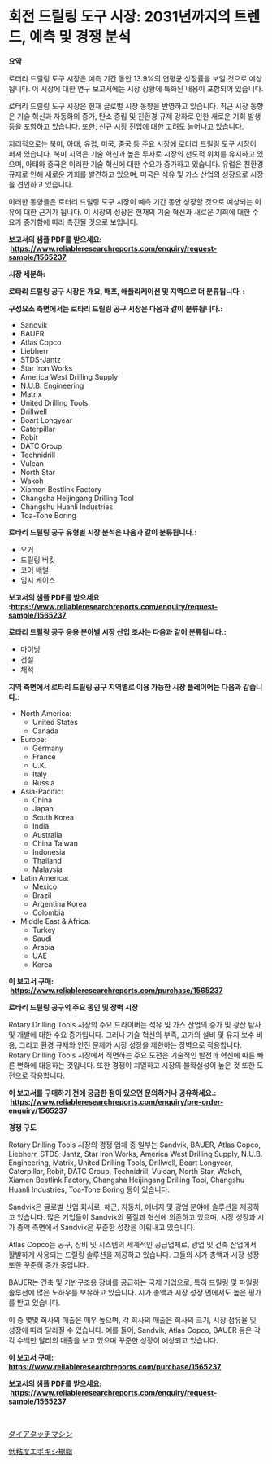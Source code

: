 <p><h1>회전 드릴링 도구 시장: 2031년까지의 트렌드, 예측 및 경쟁 분석</h1></p><p><strong>요약</strong></p>
<p><p>로터리 드릴링 도구 시장은 예측 기간 동안 13.9%의 연평균 성장률을 보일 것으로 예상됩니다. 이 시장에 대한 연구 보고서에는 시장 상황에 특화된 내용이 포함되어 있습니다.</p><p>로터리 드릴링 도구 시장은 현재 글로벌 시장 동향을 반영하고 있습니다. 최근 시장 동향은 기술 혁신과 자동화의 증가, 탄소 중립 및 친환경 규제 강화로 인한 새로운 기회 발생 등을 포함하고 있습니다. 또한, 신규 시장 진입에 대한 고려도 늘어나고 있습니다.</p><p>지리적으로는 북미, 아태, 유럽, 미국, 중국 등 주요 시장에 로터리 드릴링 도구 시장이 퍼져 있습니다. 북미 지역은 기술 혁신과 높은 투자로 시장의 선도적 위치를 유지하고 있으며, 아태와 중국은 이러한 기술 혁신에 대한 수요가 증가하고 있습니다. 유럽은 친환경 규제로 인해 새로운 기회를 발견하고 있으며, 미국은 석유 및 가스 산업의 성장으로 시장을 견인하고 있습니다.</p><p>이러한 동향들은 로터리 드릴링 도구 시장이 예측 기간 동안 성장할 것으로 예상되는 이유에 대한 근거가 됩니다. 이 시장의 성장은 현재의 기술 혁신과 새로운 기회에 대한 수요가 증가함에 따라 촉진될 것으로 보입니다.</p></p>
<p><strong>보고서의 샘플 PDF를 받으세요: &nbsp;<a href="https://www.reliableresearchreports.com/enquiry/request-sample/1565237">https://www.reliableresearchreports.com/enquiry/request-sample/1565237</a></strong></p>
<p><strong>시장 세분화:</strong></p>
<p><strong> 로타리 드릴링 공구 시장은 개요, 배포, 애플리케이션 및 지역으로 더 분류됩니다. :</strong></p>
<p><strong>구성요소 측면에서는 로타리 드릴링 공구 시장은 다음과 같이 분류됩니다.:</strong></p>
<p><ul><li>Sandvik</li><li>BAUER</li><li>Atlas Copco</li><li>Liebherr</li><li>STDS-Jantz</li><li>Star Iron Works</li><li>America West Drilling Supply</li><li>N.U.B. Engineering</li><li>Matrix</li><li>United Drilling Tools</li><li>Drillwell</li><li>Boart Longyear</li><li>Caterpillar</li><li>Robit</li><li>DATC Group</li><li>Technidrill</li><li>Vulcan</li><li>North Star</li><li>Wakoh</li><li>Xiamen Bestlink Factory</li><li>Changsha Heijingang Drilling Tool</li><li>Changshu Huanli Industries</li><li>Toa-Tone Boring</li></ul></p>
<p><strong> 로타리 드릴링 공구 유형별 시장 분석은 다음과 같이 분류됩니다.:</strong></p>
<p><ul><li>오거</li><li>드릴링 버킷</li><li>코어 배럴</li><li>임시 케이스</li></ul></p>
<p><strong>보고서의 샘플 PDF를 받으세요 :<a href="https://www.reliableresearchreports.com/enquiry/request-sample/1565237">https://www.reliableresearchreports.com/enquiry/request-sample/1565237</a></strong></p>
<p><strong> 로타리 드릴링 공구 응용 분야별 시장 산업 조사는 다음과 같이 분류됩니다.:</strong></p>
<p><ul><li>마이닝</li><li>건설</li><li>채석</li></ul></p>
<p><strong>지역 측면에서 로타리 드릴링 공구 지역별로 이용 가능한 시장 플레이어는 다음과 같습니다.:</strong></p>
<p><ul>
    <li>
        North America:
        <ul>
            <li>United States</li>
            <li>Canada</li>
        </ul>
    </li>
    <li>
        Europe:
        <ul>
            <li>Germany</li>
            <li>France</li>
            <li>U.K.</li>
            <li>Italy</li>
            <li>Russia</li>
        </ul>
    </li>
    <li>
        Asia-Pacific:
        <ul>
            <li>China</li>
            <li>Japan</li>
            <li>South Korea</li>
            <li>India</li>
            <li>Australia</li>
            <li>China Taiwan</li>
            <li>Indonesia</li>
            <li>Thailand</li>
            <li>Malaysia</li>
        </ul>
    </li>
    <li>
        Latin America:
        <ul>
            <li>Mexico</li>
            <li>Brazil</li>
            <li>Argentina Korea</li>
            <li>Colombia</li>
        </ul>
    </li>
    <li>
        Middle East & Africa:
        <ul>
            <li>Turkey</li>
            <li>Saudi</li>
            <li>Arabia</li>
            <li>UAE</li>
            <li>Korea</li>
        </ul>
    </li>
    </ul></p>
<p><strong>이 보고서 구매: &nbsp;<a href="https://www.reliableresearchreports.com/purchase/1565237">https://www.reliableresearchreports.com/purchase/1565237</a></strong></p>
<p><strong>로타리 드릴링 공구의 주요 동인 및 장벽 시장</strong></p>
<p><p>Rotary Drilling Tools 시장의 주요 드라이버는 석유 및 가스 산업의 증가 및 광산 탐사 및 개발에 대한 수요 증가입니다. 그러나 기술 혁신의 부족, 고가의 설비 및 유지 보수 비용, 그리고 환경 규제와 안전 문제가 시장 성장을 제한하는 장벽으로 작용합니다. Rotary Drilling Tools 시장에서 직면하는 주요 도전은 기술적인 발전과 혁신에 따른 빠른 변화에 대응하는 것입니다. 또한 경쟁이 치열하고 시장의 불확실성이 높은 것 또한 도전으로 작용합니다.</p></p>
<p><strong>이 보고서를 구매하기 전에 궁금한 점이 있으면 문의하거나 공유하세요.: &nbsp;<a href="https://www.reliableresearchreports.com/enquiry/pre-order-enquiry/1565237">https://www.reliableresearchreports.com/enquiry/pre-order-enquiry/1565237</a></strong></p>
<p><strong>경쟁 구도</strong></p>
<p><p>Rotary Drilling Tools 시장의 경쟁 업체 중 일부는 Sandvik, BAUER, Atlas Copco, Liebherr, STDS-Jantz, Star Iron Works, America West Drilling Supply, N.U.B. Engineering, Matrix, United Drilling Tools, Drillwell, Boart Longyear, Caterpillar, Robit, DATC Group, Technidrill, Vulcan, North Star, Wakoh, Xiamen Bestlink Factory, Changsha Heijingang Drilling Tool, Changshu Huanli Industries, Toa-Tone Boring 등이 있습니다. </p><p>Sandvik은 글로벌 산업 회사로, 해군, 자동차, 에너지 및 광업 분야에 솔루션을 제공하고 있습니다. 많은 기업들이 Sandvik의 품질과 혁신에 의존하고 있으며, 시장 성장과 시가 총액 측면에서 Sandvik은 꾸준한 성장을 이뤄내고 있습니다. </p><p>Atlas Copco는 공구, 장비 및 시스템의 세계적인 공급업체로, 광업 및 건축 산업에서 활발하게 사용되는 드릴링 솔루션을 제공하고 있습니다. 그들의 시가 총액과 시장 성장 또한 꾸준히 증가 중입니다. </p><p>BAUER는 건축 및 기반구조용 장비를 공급하는 국제 기업으로, 특히 드릴링 및 파일링 솔루션에 많은 노하우를 보유하고 있습니다. 시가 총액과 시장 성장 면에서도 높은 평가를 받고 있습니다. </p><p>이 중 몇몇 회사의 매출은 매우 높으며, 각 회사의 매출은 회사의 크기, 시장 점유율 및 성장에 따라 달라질 수 있습니다. 예를 들어, Sandvik, Atlas Copco, BAUER 등은 각각 수백만 달러의 매출을 보고 있으며 꾸준한 성장이 예상되고 있습니다.</p></p>
<p><strong>이 보고서 구매: &nbsp; <a href="https://www.reliableresearchreports.com/purchase/1565237">https://www.reliableresearchreports.com/purchase/1565237</a></strong></p>
<p><strong>보고서의 샘플 PDF를 받으세요: &nbsp;<a href="https://www.reliableresearchreports.com/enquiry/request-sample/1565237">https://www.reliableresearchreports.com/enquiry/request-sample/1565237</a></strong><strong></strong></p>
<p>&nbsp;</p>
<p><p><a href="https://github.com/vlcostes/Market-Research-Report-List-1/blob/main/83887275792.md">ダイアタッチマシン</a></p><p><a href="https://github.com/EstaSprer20231/Market-Research-Report-List-1/blob/main/10491195793.md">低粘度エポキシ樹脂</a></p></p>